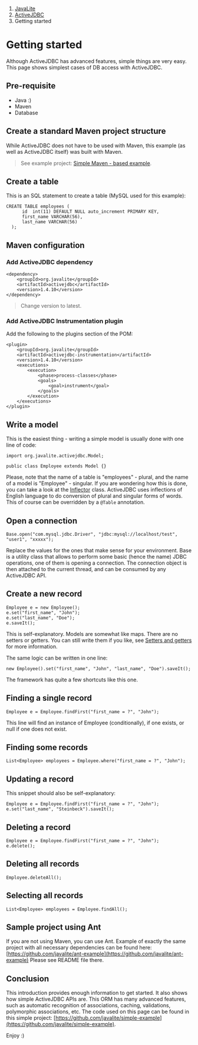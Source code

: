 <ol class=breadcrumb>
   <li><a href=/>JavaLite</a></li>
   <li><a href=/activejdbc>ActiveJDBC</a></li>
   <li class=active>Getting started</li>
</ol>
<div class=page-header>
   <h1>Getting started <small></small></h1>
</div>





Although ActiveJDBC has advanced features, simple things are very easy. This page shows simplest cases of DB access with ActiveJDBC.

## Pre-requisite

- Java :)
- Maven
- Database

## Create a standard Maven project structure

While ActiveJDBC does not have to be used with Maven, this example (as well as ActiveJDBC itself) was built with Maven.

> See example project: [Simple Maven - based example](https://github.com/javalite/simple-example).

## Create a table

This is an SQL statement to create a table (MySQL used for this example):

~~~~ {.prettyprint}
CREATE TABLE employees (
      id  int(11) DEFAULT NULL auto_increment PRIMARY KEY,
      first_name VARCHAR(56),
      last_name VARCHAR(56)
  );
~~~~

## Maven configuration

### Add ActiveJDBC dependency

~~~~ {.xml}
<dependency>
    <groupId>org.javalite</groupId>
    <artifactId>activejdbc</artifactId>
    <version>1.4.10</version>
</dependency>
~~~~

> Change version to latest.

### Add ActiveJDBC Instrumentation plugin

Add the     following to the plugins section of the POM:

~~~~ {.xml}
<plugin>
    <groupId>org.javalite</groupId>
    <artifactId>activejdbc-instrumentation</artifactId>
    <version>1.4.10</version>
    <executions>
        <execution>
            <phase>process-classes</phase>
            <goals>
                <goal>instrument</goal>
            </goals>
        </execution>
    </executions>
</plugin>
~~~~

## Write a model

This is the easiest thing - writing a simple model is usually done with one line of code:

~~~~ {.java}
import org.javalite.activejdbc.Model;

public class Employee extends Model {}
~~~~

Please, note that the name of a table is "employees" - plural, and the name of a model is "Employee" - singular.
If you are wondering how this is done, you can take a look at the [Inflector](https://github.com/javalite/activejdbc/blob/master/javalite-common/src/main/java/org/javalite/common/Inflector.java#L120)
class.
ActiveJDBC uses inflections of English language to do conversion of plural and singular forms of words.
This of course can be overridden by a `@Table` annotation.

## Open a connection

~~~~ {.java}
Base.open("com.mysql.jdbc.Driver", "jdbc:mysql://localhost/test", "user1", "xxxxx");
~~~~

Replace the values for the ones that make sense for your environment. Base is a utility class that allows to perform
some basic (hence the name) JDBC operations, one of them is opening a connection. The connection object is then attached
to the current thread, and can be consumed by any ActiveJDBC API.

## Create a new record

~~~~ {.java}
Employee e = new Employee();
e.set("first_name", "John");
e.set("last_name", "Doe");
e.saveIt();
~~~~

This is self-explanatory. Models are somewhat like maps. There are no setters or getters.
You can still write them if you like, see [Setters and getters](setters_and_getters) for more information.

The same logic can be written in one line:

~~~~ {.java}
new Employee().set("first_name", "John", "last_name", "Doe").saveIt();
~~~~

The framework has quite a few shortcuts like this one.

## Finding a single record

~~~~ {.java}
Employee e = Employee.findFirst("first_name = ?", "John");
~~~~

This line will find an instance of Employee (conditionally), if one exists, or null if one does not exist.

## Finding some records

~~~~ {.java}
List<Employee> employees = Employee.where("first_name = ?", "John");
~~~~

## Updating a record

This snippet should also be self-explanatory:

~~~~ {.java}
Employee e = Employee.findFirst("first_name = ?", "John");
e.set("last_name", "Steinbeck").saveIt();
~~~~

## Deleting a record

~~~~ {.java}
Employee e = Employee.findFirst("first_name = ?", "John");
e.delete();
~~~~

## Deleting all records

~~~~ {.java}
Employee.deleteAll();
~~~~

## Selecting all records

~~~~ {.java}
List<Employee> employees = Employee.findAll();
~~~~

## Sample project using Ant

If you are not using Maven, you can use Ant. Example of exactly the same project with all necessary dependencies can be found
here: [https://github.com/javalite/ant-example](https://github.com/javalite/ant-example) Please see README file there.

## Conclusion

This introduction provides enough information to get started. It also shows how simple ActiveJDBC APIs are.
This ORM has many advanced features, such as automatic recognition of associations, caching, validations, polymorphic
associations, etc. The code used on this page can be found in this simple project:
[https://github.com/javalite/simple-example](https://github.com/javalite/simple-example).

Enjoy :)
